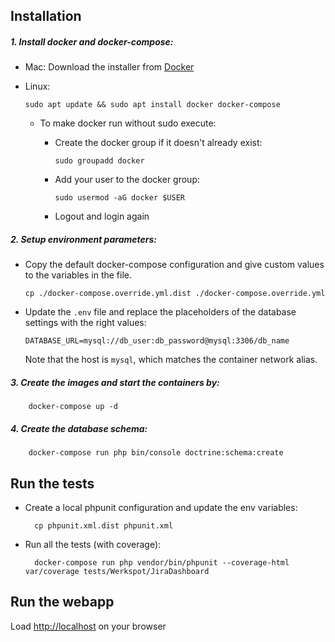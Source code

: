 ## Installation

##### 1. Install docker and docker-compose:

  - Mac: Download the installer from [Docker](https://store.docker.com/editions/community/docker-ce-desktop-mac) 
  - Linux:

        sudo apt update && sudo apt install docker docker-compose

    - To make docker run without sudo execute:

        - Create the docker group if it doesn't already exist:
    
            `sudo groupadd docker`
        
        - Add your user to the docker group:
    
            `sudo usermod -aG docker $USER`
        
        - Logout and login again    

##### 2. Setup environment parameters:
  - Copy the default docker-compose configuration and give custom values to the variables in the file.
  
        cp ./docker-compose.override.yml.dist ./docker-compose.override.yml   
    
  - Update the `.env` file and replace the placeholders of the database settings with the right values:
    
        DATABASE_URL=mysql://db_user:db_password@mysql:3306/db_name
    
    Note that the host is `mysql`, which matches the container network alias.
    
##### 3. Create the images and start the containers by:
    
        docker-compose up -d
        
##### 4. Create the database schema:        
        
        docker-compose run php bin/console doctrine:schema:create
        

## Run the tests

- Create a local phpunit configuration and update the env variables:

        cp phpunit.xml.dist phpunit.xml
        
- Run all the tests (with coverage):

        docker-compose run php vendor/bin/phpunit --coverage-html var/coverage tests/Werkspot/JiraDashboard

## Run the webapp

Load [http://localhost](http://localhost) on your browser
